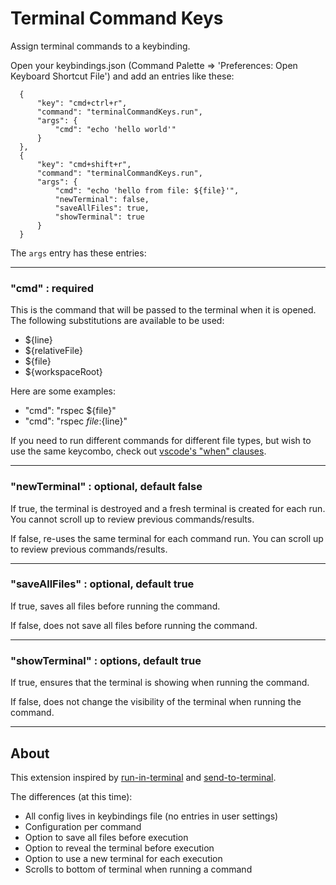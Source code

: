 # Terminal Command Keys

Assign terminal commands to a keybinding.

Open your keybindings.json (Command Palette => 'Preferences: Open Keyboard Shortcut File') and add an entries like these:

```
  {
      "key": "cmd+ctrl+r",
      "command": "terminalCommandKeys.run",
      "args": {
          "cmd": "echo 'hello world'"
      }
  },
  {
      "key": "cmd+shift+r",
      "command": "terminalCommandKeys.run",
      "args": {
          "cmd": "echo 'hello from file: ${file}'",
          "newTerminal": false,
          "saveAllFiles": true,
          "showTerminal": true
      }
  }
```

The `args` entry has these entries:

---
### "cmd" : required

This is the command that will be passed to the terminal when it is opened. The following substitutions are available to be used:

- ${line}
- ${relativeFile}
- ${file}
- ${workspaceRoot}

Here are some examples:

- "cmd": "rspec ${file}"
- "cmd": "rspec ${file}:${line}"

If you need to run different commands for different file types, but wish to use the same keycombo, check out [vscode's "when" clauses](https://code.visualstudio.com/docs/getstarted/keybindings#_when-clause-contexts).

---

### "newTerminal" : optional, default false

 If true, the terminal is destroyed and a fresh terminal is created for each run. You cannot scroll up to review previous commands/results.

If false, re-uses the same terminal for each command run. You can scroll up to review previous commands/results.

---

### "saveAllFiles" : optional, default true

If true, saves all files before running the command.

If false, does not save all files before running the command.

---

### "showTerminal" : options, default true

If true, ensures that the terminal is showing when running the command.

If false, does not change the visibility of the terminal when running the command.

---

## About

This extension inspired by [run-in-terminal](https://github.com/kortina/run-in-terminal) and [send-to-terminal](https://github.com/malkomalko/send-to-terminal).

The differences (at this time):

- All config lives in keybindings file (no entries in user settings)
- Configuration per command
- Option to save all files before execution
- Option to reveal the terminal before execution
- Option to use a new terminal for each execution
- Scrolls to bottom of terminal when running a command
